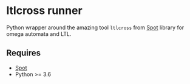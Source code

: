 # ltlcross runner
Python wrapper around the amazing tool `ltlcross` from [Spot](https://spot.lrde.epita.fr/) library for omega automata and LTL.

## Requires
* [Spot](https://spot.lrde.epita.fr/)
* Python >= 3.6
